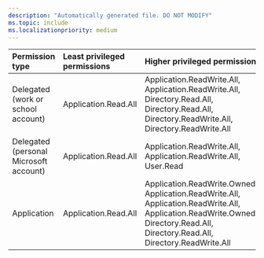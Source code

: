```yaml
---
description: "Automatically generated file. DO NOT MODIFY"
ms.topic: include
ms.localizationpriority: medium
---
```


|Permission type|Least privileged permissions|Higher privileged permissions|
|:---|:---|:---|
|Delegated (work or school account)|Application.Read.All|Application.ReadWrite.All, Application.ReadWrite.All, Directory.Read.All, Directory.Read.All, Directory.ReadWrite.All, Directory.ReadWrite.All|
|Delegated (personal Microsoft account)|Application.Read.All|Application.ReadWrite.All, Application.ReadWrite.All, User.Read|
|Application|Application.Read.All|Application.ReadWrite.OwnedBy, Application.ReadWrite.All, Application.ReadWrite.All, Application.ReadWrite.OwnedBy, Directory.Read.All, Directory.Read.All, Directory.ReadWrite.All|

